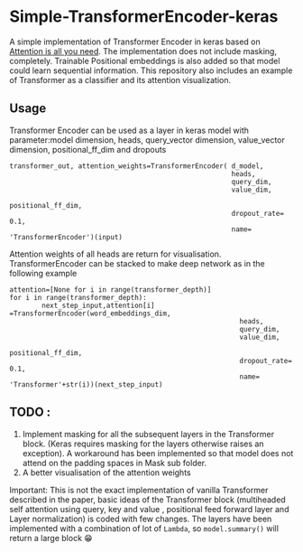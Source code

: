 # Simple-TransformerEncoder-keras
A simple implementation of Transformer Encoder in keras based on [Attention is all you need](https://papers.nips.cc/paper/7181-attention-is-all-you-need.pdf). The implementation does not include masking, completely. Trainable Positional embeddings is also added so that model could learn sequential information.
This repository also includes an example of Transformer as a classifier and its attention visualization.

## Usage
Transformer Encoder can be used as a layer in keras model with parameter:model dimension, heads, query_vector dimension, value_vector dimension, positional_ff_dim and dropouts

```
transformer_out, attention_weights=TransformerEncoder( d_model,
                                                       heads,
                                                       query_dim,
                                                       value_dim,
                                                       positional_ff_dim,
                                                       dropout_rate= 0.1,
                                                       name= 'TransformerEncoder')(input)
```

Attention weights of all heads are return for visualisation. TransformerEncoder can be stacked to make deep network as in the following example
```
attention=[None for i in range(transformer_depth)]
for i in range(transformer_depth):
        next_step_input,attention[i] =TransformerEncoder(word_embeddings_dim,
                                                         heads,
                                                         query_dim,
                                                         value_dim,
                                                         positional_ff_dim,
                                                         dropout_rate= 0.1,
                                                         name= 'Transformer'+str(i))(next_step_input)

```


## TODO :
1. Implement masking for all the subsequent layers in the Transformer block. (Keras requires masking for the layers otherwise raises an exception). A workaround has been implemented so that model does not attend on the padding spaces in Mask sub folder.
2. A better visualisation of the attention weights

Important: This is not the exact implementation of vanilla Transformer described in the paper, basic ideas of the Transformer block (multiheaded self attention using query, key and value , positional feed forward layer and Layer normalization) is coded with few changes. The layers have been implemented with a combination of lot of `Lambda`, so `model.summary()` will return a large block 😁
